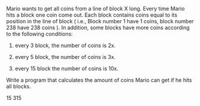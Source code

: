 Mario wants to get all coins from a line of block X long. Every time Mario hits a block one coin come out. Each block contains coins equal to its position in the line of block ( i.e., Block number 1 have 1 coins, block number 238 have 238 coins ). In addition, some blocks have more coins according to the following conditions: 

1. every 3 block, the number of coins is 2x. 

2. every 5 block, the number of coins is 3x. 

3. every 15 block the number of coins is 10x. 

Write a program that calculates the amount of coins Mario can get if he hits all blocks. 

15
315